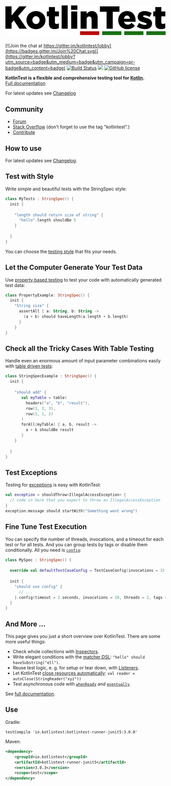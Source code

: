 ![KotlinTest](doc/logo4.png)
==========

[![Join the chat at https://gitter.im/kotlintest/lobby](https://badges.gitter.im/Join%20Chat.svg)](https://gitter.im/kotlintest/lobby?utm_source=badge&utm_medium=badge&utm_campaign=pr-badge&utm_content=badge)
[![Build Status](https://travis-ci.org/kotlintest/kotlintest.svg?branch=master)](https://travis-ci.org/kotlintest/kotlintest) [<img src="https://img.shields.io/maven-central/v/io.kotlintest/kotlintest-core.svg?label=latest%20release"/>](http://search.maven.org/#search|ga|1|kotlintest) [![GitHub license](https://img.shields.io/github/license/kotlintest/kotlintest.svg)]()

__KotlinTest is a flexible and comprehensive testing tool for [Kotlin](https://kotlinlang.org/).__  
[Full documentation](doc/reference.md)


For latest updates see [Changelog](CHANGELOG.md)

Community
---------
* [Forum](https://groups.google.com/forum/#!forum/kotlintest)
* [Stack Overflow](http://stackoverflow.com/questions/tagged/kotlintest) (don't forget to use the tag "kotlintest".)
* [Contribute](https://github.com/kotlintest/kotlintest/wiki/contribute)

How to use
----------
For latest updates see [Changelog](CHANGELOG.md).



Test with Style
---------------

Write simple and beautiful tests with the StringSpec style:

```kotlin
class MyTests : StringSpec() {
  init {

    "length should return size of string" {
      "hello".length shouldBe 5
    }

  }
}
```

You can choose the [testing style](doc/reference.md#styles) that fits your needs.

Let the Computer Generate Your Test Data
----------------------------------------

Use [property based testing](doc/reference.md#property-based) to test your code with automatically generated test data:

```kotlin
class PropertyExample: StringSpec() {
  init {
    "String size" {
      assertAll { a: String, b: String ->
        (a + b) should haveLength(a.length + b.length)
      }
    }
}
```

Check all the Tricky Cases With Table Testing
--------------------------

Handle even an enormous amount of input parameter combinations easily with [table driven tests](doc/reference.md#table):

```kotlin
class StringSpecExample : StringSpec() {
  init {

    "should add" {
       val myTable = table(
         headers("a", "b", "result"),
         row(1, 2, 3),
         row(1, 1, 2)
       )
       forAll(myTable) { a, b, result ->
         a + b shouldBe result
       }
    }

  }
}
```

Test Exceptions
---------------

Testing for [exceptions](doc/reference.md#exceptions) is easy with KotlinTest:

```kotlin
val exception = shouldThrow<IllegalAccessException> {
  // code in here that you expect to throw an IllegalAccessException
}
exception.message should startWith("Something went wrong")
```

Fine Tune Test Execution
------------------------

You can specify the number of threads, invocations, and a timeout for each test or for all tests. And you can group tests by tags or disable them conditionally. 
All you need is [`config`](doc/reference.md#config):

```kotlin
class MySpec : StringSpec() {

  override val defaultTestCaseConfig = TestCaseConfig(invocations = 3)

  init {
    "should use config" {
      // ...
    }.config(timeout = 2.seconds, invocations = 10, threads = 2, tags = setOf(Database, Linux))
  }
}
```

And More ...
------------

This page gives you just a short overview over KotlinTest. There are some more useful things:

* Check whole collections with [Inspectors](doc/reference.md#inspectors).
* Write elegant conditions with the [matcher DSL](doc/reference.md#matchers): `"hello" should haveSubstring("ell")`.
* Reuse test logic, e. g. for setup or tear down, with [Listeners](doc/reference.md#listeners).
* Let KotlinTest [close resources automatically](doc/reference.md#autoclose): `val reader = autoClose(StringReader("xyz"))`
* Test asynchronous code with [`whenReady`](doc/reference.md#whenReady) and [`eventually`](doc/reference.md#eventually).

See [full documentation](doc/reference.md).

Use
---

Gradle:
```
testCompile 'io.kotlintest:kotlintest-runner-junit5:3.0.0'
```

Maven:

```xml
<dependency>
    <groupId>io.kotlintest</groupId>
    <artifactId>kotlintest-runner-junit5</artifactId>
    <version>3.0.3</version>
    <scope>test</scope>
</dependency>
```
